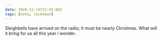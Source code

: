 ```yaml
---
date: 2020-12-14T22:43:04Z
tags: [note, lockdown]
---
```


Sleighbells have arrived on the radio; it must be nearly Christmas. What will it bring for us all this year I wonder.
